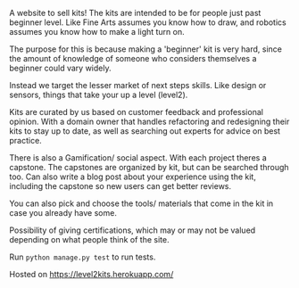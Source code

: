 A website to sell kits! The kits are intended to be for people just past beginner level. Like Fine Arts assumes you know how to draw, and robotics assumes you know how to make a light turn on.

The purpose for this is because making a 'beginner' kit is very hard, since the amount of knowledge of someone who considers themselves a beginner could vary widely.

Instead we target the lesser market of next steps skills. Like design or sensors, things that take your up a level (level2).

Kits are curated by us based on customer feedback and professional opinion. With a domain owner that handles refactoring and redesigning their kits to stay up to date, as well as searching out experts for advice on best practice.

There is also a Gamification/ social aspect. With each project theres a capstone. The capstones are organized by kit, but can be searched through too. Can also write a blog post about your experience using the kit, including the capstone so new users can get better reviews. 

You can also pick and choose the tools/ materials that come in the kit in case you already have some. 

Possibility of giving certifications, which may or may not be valued depending on what people think of the site.

Run `python manage.py test` to run tests.


Hosted on https://level2kits.herokuapp.com/

